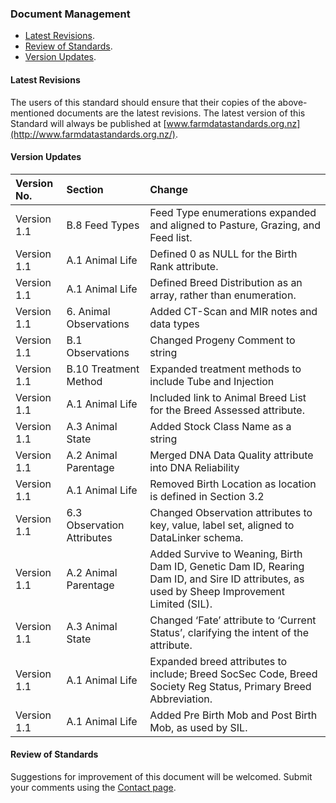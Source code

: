 ### Document Management

* [Latest Revisions](#Latest-Revisions).
* [Review of Standards](#Review-of-Standards).
* [Version Updates](#Version-Updates).

#### Latest Revisions
The users of this standard should ensure that their copies of the above-mentioned documents are the latest revisions. The latest version of this Standard will always be published at [www.farmdatastandards.org.nz](http://www.farmdatastandards.org.nz/).   

#### Version Updates
Version No. | Section | Change
:---------- | :------ | :-----
Version 1.1 | B.8 Feed Types | Feed Type enumerations expanded and aligned to Pasture, Grazing, and Feed list.
Version 1.1	| A.1 Animal Life | Defined 0 as NULL for the Birth Rank attribute.
Version 1.1 | A.1 Animal Life | Defined Breed Distribution as an array, rather than enumeration.
Version 1.1 | 6. Animal Observations | Added CT-Scan and MIR notes and data types
Version 1.1 | B.1 Observations | Changed Progeny Comment to string
Version 1.1 | B.10 Treatment Method | Expanded treatment methods to include Tube and Injection
Version 1.1 | A.1 Animal Life | Included link to Animal Breed List for the Breed Assessed attribute.
Version 1.1 | A.3 Animal State | Added Stock Class Name as a string
Version 1.1 | A.2 Animal Parentage | Merged DNA Data Quality attribute into DNA Reliability
Version 1.1 | A.1 Animal Life | Removed Birth Location as location is defined in Section 3.2
Version 1.1 | 6.3 Observation Attributes | Changed Observation attributes to key, value, label set, aligned to DataLinker schema.
Version 1.1 | A.2 Animal Parentage | Added Survive to Weaning, Birth Dam ID, Genetic Dam ID, Rearing Dam ID, and Sire ID attributes, as used by Sheep Improvement Limited (SIL).
Version 1.1 | A.3 Animal State | Changed ‘Fate’ attribute to ‘Current Status’, clarifying the intent of the attribute.
Version 1.1 | A.1 Animal Life | Expanded breed attributes to include; Breed SocSec Code, Breed Society Reg Status, Primary Breed Abbreviation.
Version 1.1 | A.1 Animal Life | Added Pre Birth Mob and Post Birth Mob, as used by SIL.

#### Review of Standards
Suggestions for improvement of this document will be welcomed. Submit your comments using the [Contact page](http://www.farmdatastandards.org.nz/contact/).
